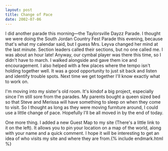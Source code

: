 ```yaml
---
layout: post
title: Change of Pace
date: 2002-07-06
---
```


I did another parade this morning—the Taylorsville Dayzz Parade. I thought we were doing the South Jordan Country Fest Parade this evening, because that's what my calendar said, but I guess Mrs. Leyva changed her mind at the last minute. Section leaders called their sections, but no one called me. I was about an hour late! Anyway, our cymbal player was there this time, so I didn't have to march. I walked alongside and gave them ice and encouragement. I also helped with a few places where the tempo isn't holding together well. It was a good opportunity to just sit back and listen and identify trouble spots. Next time we get together I'll know exactly what to work on.

I'm moving into my sister's old room. It's kindof a big project, especially since I'm still sore from the parades. My parents bought a queen sized bed so that Steve and Merissa will have something to sleep on when they come to visit. So I thought as long as they were moving furniture around, I could use a little change of pace. Hopefully I'll be all moved in by the end of today.

One more thing. I added a new Guest Map to my site (There's a little link to it on the left). It allows you to pin your location on a map of the world, along with your name and a quick comment. I hope it will be interesting to get an idea of who visits my site and where they are from.{% include endmark.html %}